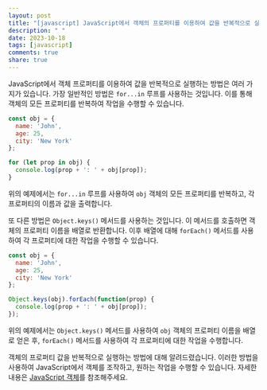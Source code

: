 ```yaml
---
layout: post
title: "[javascript] JavaScript에서 객체의 프로퍼티를 이용하여 값을 반복적으로 실행하는 방법에 대해 알려주세요."
description: " "
date: 2023-10-18
tags: [javascript]
comments: true
share: true
---
```


JavaScript에서 객체 프로퍼티를 이용하여 값을 반복적으로 실행하는 방법은 여러 가지가 있습니다. 가장 일반적인 방법은 `for...in` 루프를 사용하는 것입니다. 이를 통해 객체의 모든 프로퍼티를 반복하여 작업을 수행할 수 있습니다.

```javascript
const obj = {
  name: 'John',
  age: 25,
  city: 'New York'
};

for (let prop in obj) {
  console.log(prop + ': ' + obj[prop]);
}
```

위의 예제에서는 `for...in` 루프를 사용하여 `obj` 객체의 모든 프로퍼티를 반복하고, 각 프로퍼티의 이름과 값을 출력합니다.

또 다른 방법은 `Object.keys()` 메서드를 사용하는 것입니다. 이 메서드를 호출하면 객체의 프로퍼티 이름을 배열로 반환합니다. 이후 배열에 대해 `forEach()` 메서드를 사용하여 각 프로퍼티에 대한 작업을 수행할 수 있습니다.

```javascript
const obj = {
  name: 'John',
  age: 25,
  city: 'New York'
};

Object.keys(obj).forEach(function(prop) {
  console.log(prop + ': ' + obj[prop]);
});
```

위의 예제에서는 `Object.keys()` 메서드를 사용하여 `obj` 객체의 프로퍼티 이름을 배열로 얻은 후, `forEach()` 메서드를 사용하여 각 프로퍼티에 대한 작업을 수행합니다.

객체의 프로퍼티 값을 반복적으로 실행하는 방법에 대해 알려드렸습니다. 이러한 방법을 사용하여 JavaScript에서 객체를 조작하고, 원하는 작업을 수행할 수 있습니다. 자세한 내용은 [JavaScript 객체](https://developer.mozilla.org/ko/docs/Learn/JavaScript/Objects/Basics)를 참조해주세요.